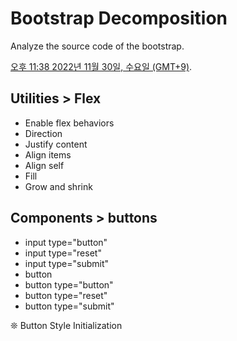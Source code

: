 # Bootstrap Decomposition

Analyze the source code of the bootstrap.

[오후 11:38 2022년 11월 30일, 수요일 (GMT+9)](https://github.com/sogyeokdong9/Bootstrap_Decomposition/commit/8b8c49844cf2f8c584ac18e4cbf802dba98b6470).
## Utilities >  Flex

- Enable flex behaviors
- Direction
- Justify content
- Align items
- Align self
- Fill
- Grow and shrink

##  Components > buttons

- input type="button"
- input type="reset"
- input type="submit"
- button
- button type="button"
- button type="reset"
- button type="submit"

❊ Button Style Initialization
